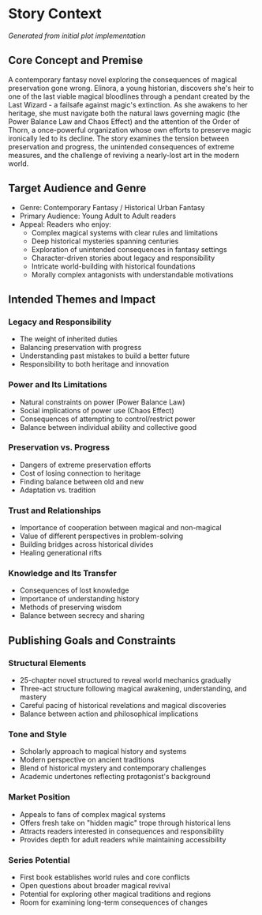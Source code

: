 # Story Context
*Generated from initial plot implementation*

## Core Concept and Premise
A contemporary fantasy novel exploring the consequences of magical preservation gone wrong. Elinora, a young historian, discovers she's heir to one of the last viable magical bloodlines through a pendant created by the Last Wizard - a failsafe against magic's extinction. As she awakens to her heritage, she must navigate both the natural laws governing magic (the Power Balance Law and Chaos Effect) and the attention of the Order of Thorn, a once-powerful organization whose own efforts to preserve magic ironically led to its decline. The story examines the tension between preservation and progress, the unintended consequences of extreme measures, and the challenge of reviving a nearly-lost art in the modern world.

## Target Audience and Genre
- Genre: Contemporary Fantasy / Historical Urban Fantasy
- Primary Audience: Young Adult to Adult readers
- Appeal: Readers who enjoy:
  - Complex magical systems with clear rules and limitations
  - Deep historical mysteries spanning centuries
  - Exploration of unintended consequences in fantasy settings
  - Character-driven stories about legacy and responsibility
  - Intricate world-building with historical foundations
  - Morally complex antagonists with understandable motivations

## Intended Themes and Impact

### Legacy and Responsibility
- The weight of inherited duties
- Balancing preservation with progress
- Understanding past mistakes to build a better future
- Responsibility to both heritage and innovation

### Power and Its Limitations
- Natural constraints on power (Power Balance Law)
- Social implications of power use (Chaos Effect)
- Consequences of attempting to control/restrict power
- Balance between individual ability and collective good

### Preservation vs. Progress
- Dangers of extreme preservation efforts
- Cost of losing connection to heritage
- Finding balance between old and new
- Adaptation vs. tradition

### Trust and Relationships
- Importance of cooperation between magical and non-magical
- Value of different perspectives in problem-solving
- Building bridges across historical divides
- Healing generational rifts

### Knowledge and Its Transfer
- Consequences of lost knowledge
- Importance of understanding history
- Methods of preserving wisdom
- Balance between secrecy and sharing

## Publishing Goals and Constraints

### Structural Elements
- 25-chapter novel structured to reveal world mechanics gradually
- Three-act structure following magical awakening, understanding, and mastery
- Careful pacing of historical revelations and magical discoveries
- Balance between action and philosophical implications

### Tone and Style
- Scholarly approach to magical history and systems
- Modern perspective on ancient traditions
- Blend of historical mystery and contemporary challenges
- Academic undertones reflecting protagonist's background

### Market Position
- Appeals to fans of complex magical systems
- Offers fresh take on "hidden magic" trope through historical lens
- Attracts readers interested in consequences and responsibility
- Provides depth for adult readers while maintaining accessibility

### Series Potential
- First book establishes world rules and core conflicts
- Open questions about broader magical revival
- Potential for exploring other magical traditions and regions
- Room for examining long-term consequences of changes
